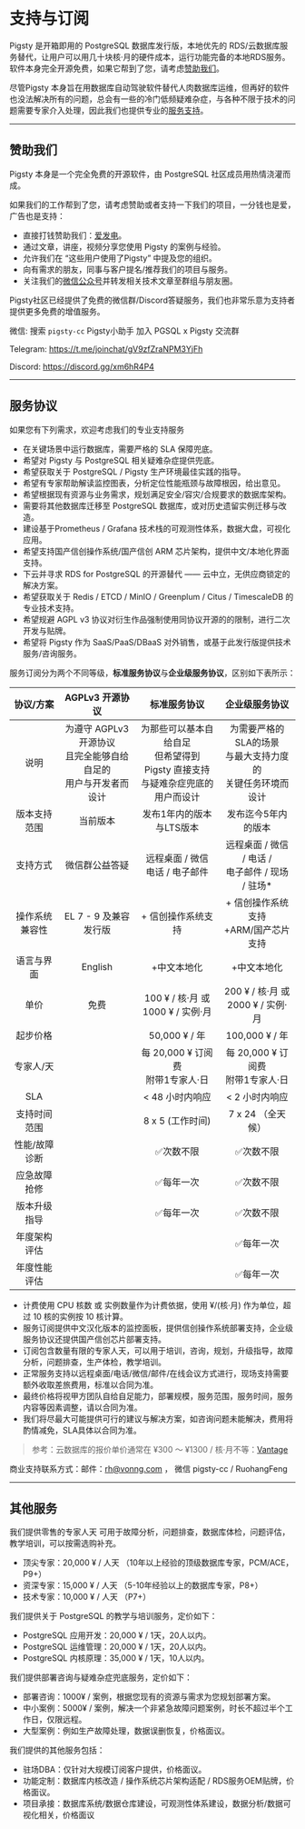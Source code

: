 # 支持与订阅

Pigsty 是开箱即用的 PostgreSQL 数据库发行版，本地优先的 RDS/云数据库服务替代，让用户可以用几十块核·月的硬件成本，运行功能完备的本地RDS服务。软件本身完全开源免费，如果它帮到了您，请考虑[赞助我们](#赞助我们)。

尽管Pigsty 本身旨在用数据库自动驾驶软件替代人肉数据库运维，但再好的软件也没法解决所有的问题，总会有一些的冷门低频疑难杂症，与各种不限于技术的问题需要专家介入处理，因此我们也提供专业的[服务支持](#服务协议)。


------------------

## 赞助我们

Pigsty 本身是一个完全免费的开源软件，由 PostgreSQL 社区成员用热情浇灌而成。

如果我们的工作帮到了您，请考虑赞助或者支持一下我们的项目，一分钱也是爱，广告也是支持：

- 直接打钱赞助我们：[爱发电](https://afdian.net/a/pigsty)。
- 通过文章，讲座，视频分享您使用 Pigsty 的案例与经验。
- 允许我们在 “这些用户使用了Pigsty” 中提及您的组织。
- 向有需求的朋友，同事与客户提名/推荐我们的项目与服务。
- 关注我们的[微信公众号](https://mp.weixin.qq.com/s/-E_-HZ7LvOze5lmzy3QbQA)并转发相关技术文章至群组与朋友圈。

Pigsty社区已经提供了免费的微信群/Discord答疑服务，我们也非常乐意为支持者提供更多免费的增值服务。

微信: 搜索 `pigsty-cc` Pigsty小助手 加入 PGSQL x Pigsty 交流群

Telegram: https://t.me/joinchat/gV9zfZraNPM3YjFh

Discord: https://discord.gg/xm6hR4P4


------------------

## 服务协议

如果您有下列需求，欢迎考虑我们的专业支持服务

- 在关键场景中运行数据库，需要严格的 SLA 保障兜底。
- 希望对 Pigsty 与 PostgreSQL 相关疑难杂症提供兜底。
- 希望获取关于 PostgreSQL / Pigsty 生产环境最佳实践的指导。
- 希望有专家帮助解读监控图表，分析定位性能瓶颈与故障根因，给出意见。
- 希望根据现有资源与业务需求，规划满足安全/容灾/合规要求的数据库架构。
- 需要将其他数据库迁移至 PostgreSQL 数据库，或对历史遗留实例迁移与改造。
- 建设基于Prometheus / Grafana 技术栈的可观测性体系，数据大盘，可视化应用。
- 希望支持国产信创操作系统/国产信创 ARM 芯片架构，提供中文/本地化界面支持。
- 下云并寻求 RDS for PostgreSQL 的开源替代 —— 云中立，无供应商锁定的解决方案。
- 希望获取关于 Redis / ETCD / MinIO / Greenplum / Citus / TimescaleDB 的专业技术支持。  
- 希望规避 AGPL v3 协议对衍生作品强制使用同协议开源的的限制，进行二次开发与贴牌。
- 希望将 Pigsty 作为 SaaS/PaaS/DBaaS 对外销售，或基于此发行版提供技术服务/咨询服务。

服务订阅分为两个不同等级，**标准服务协议**与**企业级服务协议**，区别如下表所示：

|  协议/方案  |                  AGPLv3 开源协议                   |                        标准服务协议                         |                     企业级服务协议                     |
|:-------:|:----------------------------------------------:|:-----------------------------------------------------:|:-----------------------------------------------:|
|   说明    | 为遵守 AGPLv3 开源协议<br />且完全能够自给自足的<br />用户与开发者而设计 | 为那些可以基本自给自足<br />但希望得到 Pigsty 直接支持<br />与疑难杂症兜底的用户而设计 | 为需要严格的SLA的场景<br />与最大支持力度的<br />关键任务环境而设计<br /> |
| 版本支持范围  |                      当前版本                      |                    发布1年内的版本与LTS版本                     |                   发布迄今5年内的版本                    |
|  支持方式   |                    微信群公益答疑                     |              远程桌面 / 微信 <br /> 电话 / 电子邮件               |     远程桌面 / 微信 / 电话 /<br /> 电子邮件 / 现场 / 驻场*      |
| 操作系统兼容性 |                EL 7 - 9 及兼容发行版                 |                      + 信创操作系统支持                       |          + 信创操作系统支持<br />+ARM/国产芯片 支持           |
|  语言与界面  |                    English                     |                        +中文本地化                         |                     +中文本地化                      |
|   单价    |                       免费                       |          100 ¥ / 核·月 或 <br /> 1000 ¥ / 实例·月           |       200 ¥ / 核·月 或 <br /> 2000 ¥ / 实例·月        |
|  起步价格   |                                                |                     50,000 ¥ / 年                      |                  100,000 ¥ / 年                  |
|  专家人/天  |                                                |             每 20,000 ¥ 订阅费<br />附带1专家人·日              |          每 20,000 ¥ 订阅费<br />附带1专家人·日           |
|   SLA   |                                                |                      < 48 小时内响应                       |                    < 2 小时内响应                    |
| 支持时间范围  |                                                |                     8 x 5 (工作时间)                      |                  7 x 24 （全天候）                   |
| 性能/故障诊断 |                                                |                         ✅次数不限                         |                      ✅次数不限                      |
| 应急故障抢修  |                                                |                         ✅每年一次                         |                      ✅次数不限                      |
| 版本升级指导  |                                                |                         ✅每年一次                         |                      ✅次数不限                      |
| 年度架构评估  |                                                |                                                       |                      ✅每年一次                      |
| 年度性能评估  |                                                |                                                       |                      ✅每年一次                      |

* 计费使用 CPU 核数 或 实例数量作为计费依据，使用 ¥/(核·月) 作为单位，超过 10 核的实例按 10 核计算。
* 服务订阅提供中文汉化版本的监控面板，提供信创操作系统部署支持，企业级服务协议还提供国产信创芯片部署支持。
* 订阅包含数量有限的专家人天，可以用于培训，咨询，规划，升级指导，故障分析，问题排查，生产体检，教学培训。
* 正常服务支持以远程桌面/电话/微信/邮件/在线会议方式进行，现场支持需要额外收取差旅费用，标准以合同为准。
* 最终价格将视甲方团队自给自足能力，部署规模，服务范围，服务时间，服务内容等因素调整，请以合同为准。
* 我们将尽最大可能提供可行的建议与解决方案，如咨询问题未能解决，费用将酌情减免，SLA具体以合同为准。

> 参考：云数据库的报价单价通常在 ¥300 ～ ¥1300 / 核·月不等：[Vantage](https://instances.vantage.sh/)

商业支持联系方式：邮件：rh@vonng.com ， 微信 pigsty-cc / RuohangFeng


------------------

## 其他服务

我们提供零售的专家人天 可用于故障分析，问题排查，数据库体检，问题评估，教学培训，可以按需选购补充。

- 顶尖专家：20,000 ¥ / 人天 （10年以上经验的顶级数据库专家，PCM/ACE，P9+）
- 资深专家：15,000 ¥ / 人天 （5-10年经验以上的数据库专家，P8+）
- 技术专家：10,000 ¥ / 人天 （P7+）

我们提供关于 PostgreSQL 的教学与培训服务，定价如下：

- PostgreSQL 应用开发：20,000 ¥ / 1天，20人以内。
- PostgreSQL 运维管理：20,000 ¥ / 1天，20人以内。
- PostgreSQL 内核原理：35,000 ¥ / 1天，10人以内。

我们提供部署咨询与疑难杂症兜底服务，定价如下：

- 部署咨询：1000¥  / 案例，根据您现有的资源与需求为您规划部署方案。
- 中小案例：5000¥  / 案例，解决一个非紧急故障问题案例，时长不超过半个工作日，仅限远程。
- 大型案例：例如生产故障处理，数据误删恢复，价格面议。

我们提供的其他服务包括：

- 驻场DBA：仅针对大规模订阅客户提供，价格面议。
- 功能定制：数据库内核改造 / 操作系统芯片架构适配 / RDS服务OEM贴牌，价格面议。
- 项目承接：数据库系统/数据仓库建设，可观测性体系建设，数据分析/数据可视化相关，价格面议
